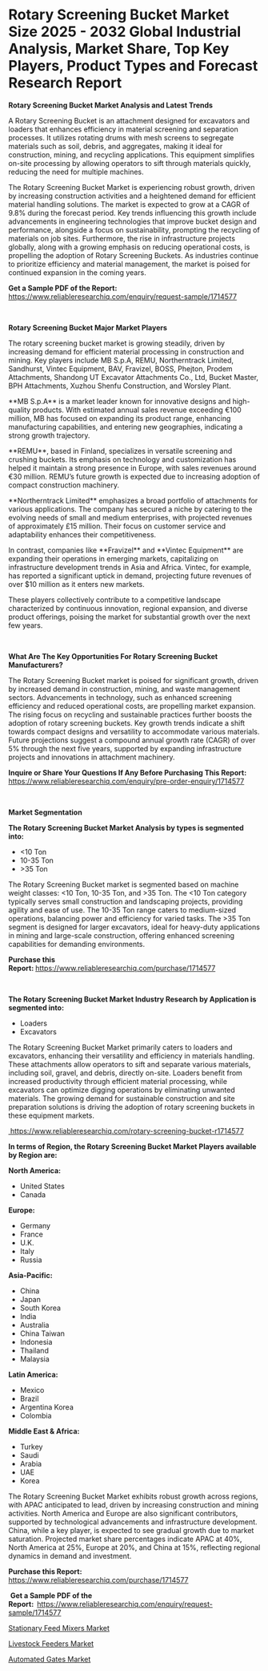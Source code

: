 <p><h1>Rotary Screening Bucket Market Size 2025 - 2032 Global Industrial Analysis, Market Share, Top Key Players, Product Types and Forecast Research Report</h1></p><p><strong>Rotary Screening Bucket Market Analysis and Latest Trends</strong></p>
<p><p>A Rotary Screening Bucket is an attachment designed for excavators and loaders that enhances efficiency in material screening and separation processes. It utilizes rotating drums with mesh screens to segregate materials such as soil, debris, and aggregates, making it ideal for construction, mining, and recycling applications. This equipment simplifies on-site processing by allowing operators to sift through materials quickly, reducing the need for multiple machines.</p><p>The Rotary Screening Bucket Market is experiencing robust growth, driven by increasing construction activities and a heightened demand for efficient material handling solutions. The market is expected to grow at a CAGR of 9.8% during the forecast period. Key trends influencing this growth include advancements in engineering technologies that improve bucket design and performance, alongside a focus on sustainability, prompting the recycling of materials on job sites. Furthermore, the rise in infrastructure projects globally, along with a growing emphasis on reducing operational costs, is propelling the adoption of Rotary Screening Buckets. As industries continue to prioritize efficiency and material management, the market is poised for continued expansion in the coming years.</p></p>
<p><strong>Get a Sample PDF of the Report:&nbsp;</strong> <a href="https://www.reliableresearchiq.com/enquiry/request-sample/1714577?utm_campaign=121&utm_medium=2&utm_source=Github&utm_content=ia&utm_term=18022025&utm_id=rotary-screening-bucket">https://www.reliableresearchiq.com/enquiry/request-sample/1714577</a></p>
<p>&nbsp;</p>
<p><strong>Rotary Screening Bucket Major Market Players</strong></p>
<p><p>The rotary screening bucket market is growing steadily, driven by increasing demand for efficient material processing in construction and mining. Key players include MB S.p.A, REMU, Northerntrack Limited, Sandhurst, Vintec Equipment, BAV, Fravizel, BOSS, Phejton, Prodem Attachments, Shandong UT Excavator Attachments Co., Ltd, Bucket Master, BPH Attachments, Xuzhou Shenfu Construction, and Worsley Plant.</p><p>**MB S.p.A** is a market leader known for innovative designs and high-quality products. With estimated annual sales revenue exceeding €100 million, MB has focused on expanding its product range, enhancing manufacturing capabilities, and entering new geographies, indicating a strong growth trajectory.</p><p>**REMU**, based in Finland, specializes in versatile screening and crushing buckets. Its emphasis on technology and customization has helped it maintain a strong presence in Europe, with sales revenues around €30 million. REMU’s future growth is expected due to increasing adoption of compact construction machinery.</p><p>**Northerntrack Limited** emphasizes a broad portfolio of attachments for various applications. The company has secured a niche by catering to the evolving needs of small and medium enterprises, with projected revenues of approximately £15 million. Their focus on customer service and adaptability enhances their competitiveness.</p><p>In contrast, companies like **Fravizel** and **Vintec Equipment** are expanding their operations in emerging markets, capitalizing on infrastructure development trends in Asia and Africa. Vintec, for example, has reported a significant uptick in demand, projecting future revenues of over $10 million as it enters new markets.</p><p>These players collectively contribute to a competitive landscape characterized by continuous innovation, regional expansion, and diverse product offerings, poising the market for substantial growth over the next few years.</p></p>
<p>&nbsp;</p>
<p><strong>What Are The Key Opportunities For Rotary Screening Bucket Manufacturers?</strong></p>
<p><p>The Rotary Screening Bucket market is poised for significant growth, driven by increased demand in construction, mining, and waste management sectors. Advancements in technology, such as enhanced screening efficiency and reduced operational costs, are propelling market expansion. The rising focus on recycling and sustainable practices further boosts the adoption of rotary screening buckets. Key growth trends indicate a shift towards compact designs and versatility to accommodate various materials. Future projections suggest a compound annual growth rate (CAGR) of over 5% through the next five years, supported by expanding infrastructure projects and innovations in attachment machinery.</p></p>
<p><strong>Inquire or Share Your Questions If Any Before Purchasing This Report:</strong> <a href="https://www.reliableresearchiq.com/enquiry/pre-order-enquiry/1714577?utm_campaign=121&utm_medium=2&utm_source=Github&utm_content=ia&utm_term=18022025&utm_id=rotary-screening-bucket">https://www.reliableresearchiq.com/enquiry/pre-order-enquiry/1714577</a></p>
<p>&nbsp;</p>
<p><strong>Market Segmentation</strong></p>
<p><strong>The Rotary Screening Bucket Market Analysis by types is segmented into:</strong></p>
<p><ul><li><10 Ton</li><li>10-35 Ton</li><li>>35 Ton</li></ul></p>
<p><p>The Rotary Screening Bucket market is segmented based on machine weight classes: <10 Ton, 10-35 Ton, and >35 Ton. The <10 Ton category typically serves small construction and landscaping projects, providing agility and ease of use. The 10-35 Ton range caters to medium-sized operations, balancing power and efficiency for varied tasks. The >35 Ton segment is designed for larger excavators, ideal for heavy-duty applications in mining and large-scale construction, offering enhanced screening capabilities for demanding environments.</p></p>
<p><strong>Purchase this Report:&nbsp;</strong><a href="https://www.reliableresearchiq.com/purchase/1714577?utm_campaign=121&utm_medium=2&utm_source=Github&utm_content=ia&utm_term=18022025&utm_id=rotary-screening-bucket">https://www.reliableresearchiq.com/purchase/1714577</a></p>
<p>&nbsp;</p>
<p><strong>The Rotary Screening Bucket Market Industry Research by Application is segmented into:</strong></p>
<p><ul><li>Loaders</li><li>Excavators</li></ul></p>
<p><p>The Rotary Screening Bucket Market primarily caters to loaders and excavators, enhancing their versatility and efficiency in materials handling. These attachments allow operators to sift and separate various materials, including soil, gravel, and debris, directly on-site. Loaders benefit from increased productivity through efficient material processing, while excavators can optimize digging operations by eliminating unwanted materials. The growing demand for sustainable construction and site preparation solutions is driving the adoption of rotary screening buckets in these equipment markets.</p></p>
<p><a href="https://www.reliableresearchiq.com/rotary-screening-bucket-r1714577?utm_campaign=121&utm_medium=2&utm_source=Github&utm_content=ia&utm_term=18022025&utm_id=rotary-screening-bucket">&nbsp;https://www.reliableresearchiq.com/rotary-screening-bucket-r1714577</a></p>
<p><strong>In terms of Region, the Rotary Screening Bucket Market Players available by Region are:</strong></p>
<p>
    <p> <strong> North America: </strong>
        <ul>
            <li>United States</li>
            <li>Canada</li>
        </ul>
        </p> 
    <p> <strong> Europe: </strong>
        <ul>
            <li>Germany</li>
            <li>France</li>
            <li>U.K.</li>
            <li>Italy</li>
            <li>Russia</li>
        </ul>
        </p> 
    <p> <strong> Asia-Pacific: </strong>
        <ul>
            <li>China</li>
            <li>Japan</li>
            <li>South Korea</li>
            <li>India</li>
            <li>Australia</li>
            <li>China Taiwan</li>
            <li>Indonesia</li>
            <li>Thailand</li>
            <li>Malaysia</li>
        </ul>
        </p> 
    <p> <strong> Latin America: </strong>
        <ul>
            <li>Mexico</li>
            <li>Brazil</li>
            <li>Argentina Korea</li>
            <li>Colombia</li>
        </ul>
        </p> 
    <p> <strong> Middle East & Africa: </strong>
        <ul>
            <li>Turkey</li>
            <li>Saudi</li>
            <li>Arabia</li>
            <li>UAE</li>
            <li>Korea</li>
        </ul>
    </p>
    </p>
<p><p>The Rotary Screening Bucket Market exhibits robust growth across regions, with APAC anticipated to lead, driven by increasing construction and mining activities. North America and Europe are also significant contributors, supported by technological advancements and infrastructure development. China, while a key player, is expected to see gradual growth due to market saturation. Projected market share percentages indicate APAC at 40%, North America at 25%, Europe at 20%, and China at 15%, reflecting regional dynamics in demand and investment.</p></p>
<p><strong>Purchase this Report: </strong><a href="https://www.reliableresearchiq.com/purchase/1714577?utm_campaign=121&utm_medium=2&utm_source=Github&utm_content=ia&utm_term=18022025&utm_id=rotary-screening-bucket">https://www.reliableresearchiq.com/purchase/1714577</a></p>
<p>&nbsp;<strong>Get a Sample PDF of the Report:&nbsp;&nbsp;</strong><a href="https://www.reliableresearchiq.com/enquiry/request-sample/1714577?utm_campaign=121&utm_medium=2&utm_source=Github&utm_content=ia&utm_term=18022025&utm_id=rotary-screening-bucket">https://www.reliableresearchiq.com/enquiry/request-sample/1714577</a></p>
<p><strong></strong></p>
<p><p><a href="https://github.com/mudgeadamsvx/Market-Research-Report-List-1/blob/main/stationary-feed-mixers-market.md?utm_campaign=121&utm_medium=2&utm_source=Github&utm_content=ia&utm_term=18022025&utm_id=rotary-screening-bucket">Stationary Feed Mixers Market</a></p><p><a href="https://github.com/kukolkasimo5/Market-Research-Report-List-1/blob/main/livestock-feeders-market.md?utm_campaign=121&utm_medium=2&utm_source=Github&utm_content=ia&utm_term=18022025&utm_id=rotary-screening-bucket">Livestock Feeders Market</a></p><p><a href="https://github.com/shafriusizi/Market-Research-Report-List-1/blob/main/automated-gates-market.md?utm_campaign=121&utm_medium=2&utm_source=Github&utm_content=ia&utm_term=18022025&utm_id=rotary-screening-bucket">Automated Gates Market</a></p></p>
